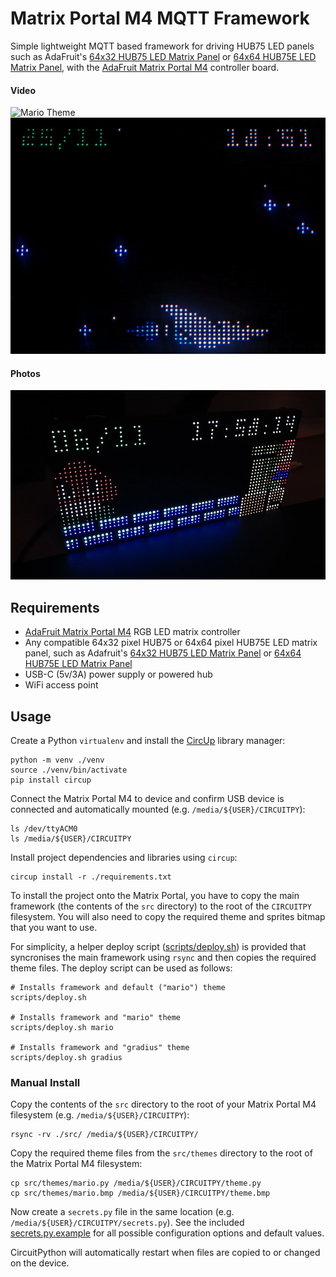 # Matrix Portal M4 MQTT Framework

Simple lightweight MQTT based framework for driving HUB75 LED panels such as AdaFruit's [64x32 HUB75 LED Matrix Panel](https://www.adafruit.com/product/2278) or [64x64 HUB75E LED Matrix Panel](https://www.adafruit.com/product/3649), with the [AdaFruit Matrix Portal M4](https://www.adafruit.com/product/4745) controller board.

#### Video

![Mario Theme](./docs/demo-mario.gif) ![Gradius Theme](./docs/demo-gradius.gif)

#### Photos

![Photo](./docs/photo.jpg)

## Requirements

- [AdaFruit Matrix Portal M4](https://www.adafruit.com/product/4745) RGB LED matrix controller
- Any compatible 64x32 pixel HUB75 or 64x64 pixel HUB75E LED matrix panel, such as Adafruit's [64x32 HUB75 LED Matrix Panel](https://www.adafruit.com/product/2278) or [64x64 HUB75E LED Matrix Panel](https://www.adafruit.com/product/3649)
- USB-C (5v/3A) power supply or powered hub
- WiFi access point

## Usage

Create a Python `virtualenv` and install the [CircUp](https://github.com/adafruit/circup) library manager:

    python -m venv ./venv
    source ./venv/bin/activate
    pip install circup

Connect the Matrix Portal M4 to device and confirm USB device is connected and automatically mounted (e.g. `/media/${USER}/CIRCUITPY`):

    ls /dev/ttyACM0
    ls /media/${USER}/CIRCUITPY

Install project dependencies and libraries using `circup`:

    circup install -r ./requirements.txt

To install the project onto the Matrix Portal, you have to copy the main framework (the contents of the `src` directory) to the root of the `CIRCUITPY` filesystem. You will also need to copy the required theme and sprites bitmap that you want to use.

For simplicity, a helper deploy script ([scripts/deploy.sh](./scripts/deploy.sh)) is provided that syncronises the main framework using `rsync` and then copies the required theme files. The deploy script can be used as follows:

    # Installs framework and default ("mario") theme
    scripts/deploy.sh

    # Installs framework and "mario" theme
    scripts/deploy.sh mario

    # Installs framework and "gradius" theme
    scripts/deploy.sh gradius

### Manual Install

Copy the contents of the `src` directory to the root of your Matrix Portal M4 filesystem (e.g. `/media/${USER}/CIRCUITPY`):

    rsync -rv ./src/ /media/${USER}/CIRCUITPY/

Copy the required theme files from the `src/themes` directory to the root of the Matrix Portal M4 filesystem:

    cp src/themes/mario.py /media/${USER}/CIRCUITPY/theme.py
    cp src/themes/mario.bmp /media/${USER}/CIRCUITPY/theme.bmp

Now create a `secrets.py` file in the same location (e.g. `/media/${USER}/CIRCUITPY/secrets.py`). See the included [secrets.py.example](./secrets.py.example) for all possible configuration options and default values.

CircuitPython will automatically restart when files are copied to or changed on the device.
